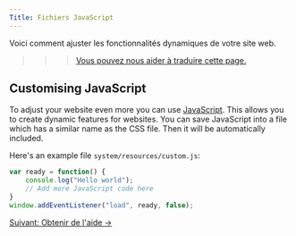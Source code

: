 ```yaml
---
Title: Fichiers JavaScript
---
```

Voici comment ajuster les fonctionnalités dynamiques de votre site web.

>>> [Vous pouvez nous aider à traduire cette page.](https://github.com/datenstrom/yellow-developers/blob/master/content/3-fr/4-help/javascript-files.md)

## Customising JavaScript

To adjust your website even more you can use [JavaScript](https://www.w3schools.com/js/). This allows you to create dynamic features for websites. You can save JavaScript into a file which has a similar name as the CSS file. Then it will be automatically included.

Here's an example file `system/resources/custom.js`:

``` javascript
var ready = function() {
	console.log("Hello world");
	// Add more JavaScript code here
}
window.addEventListener("load", ready, false);
```

[Suivant: Obtenir de l'aide →](support)